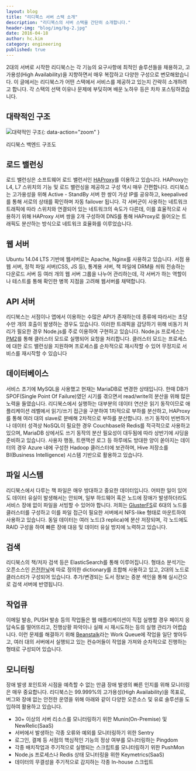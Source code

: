 ```yaml
---
layout: blog
title: "리디북스 서버 스택 소개"
description: "리디북스의 서버 스택을 간단히 소개합니다."
header-img: "blog/img/bg-2.jpg"
date: 2016-04-18
author: hc.kim
category: engineering
published: true
---
```


2대의 서버로 시작한 리디북스는 각 기능의 요구사항에 최적인 솔루션들을 채용하고, 고가용성(High Availability)을 지향하면서 매우 복잡하고 다양한 구성으로 변모해왔습니다. 이 글에서는 리디북스가 어떤 스택에서 서비스를 제공하고 있는지 간략히 소개하려고 합니다. 각 스택의 선택 이유나 문제에 부딪히며 배운 노하우 등은 차차 포스팅하겠습니다.

## 대략적인 구조

![대략적인 구조](https://i.imgur.com/tffrCHz.png){: data-action="zoom" }
<figcaption>리디북스 백엔드 구조도</figcaption>

## 로드 밸런싱

로드 밸런싱은 소프트웨어 로드 밸런서인 [HAProxy](http://www.haproxy.org)를 이용하고 있습니다. HAProxy는 L4, L7 스위치의 기능 및 로드 밸런싱을 제공하고 구성 역시 매우 간편합니다. 리디북스는 고가용성을 위해 Active - StandBy 서버 한 쌍이 가상 IP를 공유하고, keepalived를 통해 서로의 상태를 확인하며 자동 failover 됩니다. 각 서버군이 사용하는 네트워크 트래픽에 따라 스위치와 연결되어 있는 네트워크의 속도가 다른데, 이를 효율적으로 사용하기 위해 HAProxy 서버 쌍을 2개 구성하여 DNS를 통해 HAProxy로 들어오는 트래픽도 분산하는 방식으로 네트워크 효율화를 이루었습니다.

## 웹 서버

Ubuntu 14.04 LTS 기반에 웹서버로는 Apache, Nginx를 사용하고 있습니다. 서점 용 웹 서버, 정적 파일 서버(CSS, JS 등), 통계용 서버, 책 파일에 DRM을 씌워 전송하는 다운로드 서버 등 여러 개의 웹 서버 그룹을 나누어 관리하는데, 각 서버가 하는 역할이나 테스트를 통해 확인한 병목 지점을 고려해 웹서버를 채택합니다.

## API 서버

리디북스는 서점이나 앱에서 이용하는 수많은 API가 존재하는데 종류에 따라서는 초당 수만 개의 호출이 발생하는 경우도 있습니다. 이러한 트래픽을 감당하기 위해 비동기 처리가 필요한 경우 Node.js를 주로 이용하여 구현하고 있습니다. Node.js 프로세스는 [PM2](https://github.com/Unitech/pm2)를 통해 클러스터 모드로 실행되어 요청을 처리합니다. 클러스터 모드는 프로세스에 대한 로드 밸런싱을 지원하며 프로세스를 순차적으로 재시작할 수 있어 무정지로 서비스를 재시작할 수 있습니다

## 데이터베이스

서비스 초기에 MySQL을 사용했고 현재는 MariaDB로 변경한 상태입니다. 한때 DB가 SPOF(Single Point Of Failure)였던 시기를 겪으면서 read/write의 분산을 위해 많은 노력을 들였습니다.
리디북스에서 실행하는 대부분의 데이터 연산은 읽기 동작이므로 애플리케이션 레벨에서 읽기/쓰기 접근을 구분하여 1차적으로 부하를 분산하고, HAProxy를 통해 여러 대의 slave로 분배해 2차적으로 부하를 분산합니다. 쓰기 동작이 빈번하거나 데이터 성격상 NoSQL이 필요한 경우 Couchbase와 Redis를 적극적으로 사용하고 있으며, MariaDB 상에서도 쓰기 동작의 분산 필요성이 대두됨에 따라 상반기에 샤딩을 준비하고 있습니다.
사용자 행동, 트랜잭션 로그 등 하루에도 방대한 양이 쏟아지는 데이터의 경우 Azure 내에 구성한 Hadoop 클러스터에 보관하며, Hive 저장소를 BI(Business Intelligence) 시스템 기반으로 활용하고 있습니다.

## 파일 시스템

리디북스에서 다루는 책 파일은 매우 방대하고 중요한 데이터입니다. 어떠한 일이 있어도 데이터 유실이 발생해서는 안되며, 일부 하드웨어 혹은 노드에 장애가 발생하더라도 서비스 장애 없이 파일을 서빙할 수 있어야 합니다. 저희는 [GlusterFS](https://www.gluster.org/)로 6대의 노드를 클러스터를 구성하고 이를 파일 접근이 필요한 서버에서 NFS-like 형태로 마운트하여 사용하고 있습니다. 동일 데이터는 여러 노드(3 replica)에 분산 저장되며, 각 노드에도 RAID 구성을 하여 빠른 장애 대응 및 데이터 유실 방지에 노력하고 있습니다.

## 검색

리디북스의 책/저자 검색 등은 ElasticSearch를 통해 이루어집니다. 형태소 분석기는 오픈소스인 [은전한닢](http://eunjeon.blogspot.kr)에 따로 정의한 dictionary를 조합해 사용하고 있고, 2대의 노드로 클러스터가 구성되어 있습니다. 추가/변경되는 도서 정보는 증분 색인을 통해 실시간으로 검색 서버에 반영됩니다.

## 작업큐

이메일 발송, PUSH 발송 등의 작업들은 웹 애플리케이션이 직접 실행할 경우 페이지 응답속도를 떨어뜨리고, 진행상황 파악이나 실패 시 재시도하는 등의 실행 관리가 어렵습니다. 이런 문제를 해결하기 위해 [Beanstalk](http://kr.github.io/beanstalkd)라는 Work Queue에 작업을 일단 쌓아두고, 여러 대의 서버에서 실행되고 있는 컨슈머들이 작업을 가져와 순차적으로 진행하는 형태로 구성되어 있습니다.

## 모니터링

장애 발생 포인트와 시점을 예측할 수 없는 만큼 장애 발생의 빠른 인지를 위해 모니터링은 매우 중요합니다. 리디북스는 99.999%의 고가용성(High Availability)을 목표로, 버그와 장애 없는 안전한 운영을 위해 아래와 같이 다양한 오픈소스 및 유료 솔루션을 도입하여 활용하고 있습니다.

* 30+ 이상의 서버 리소스를 모니터링하기 위한 Munin(On-Premise) 및 NewRelic(SaaS)
* 서버에서 발생하는 각종 오류와 예외를 모니터링하기 위한 Sentry
* 로그인, 결제 등 서점의 핵심적인 기능의 정상 여부를 모니터링하는 Pingdom
* 각종 배치작업과 주기적으로 실행되는 스크립트를 모니터링하기 위한 PushMon
* Node.js 프로세스나 Redis 상태 모니터링을 위한 Keymetrics(SaaS)
* 데이터의 무결성을 주기적으로 감지하는 각종 In-house 스크립트
